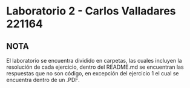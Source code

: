 # Laboratorio 2 - Carlos Valladares 221164

## NOTA
El laboratorio se encuentra dividido en carpetas, las cuales incluyen la resolución de cada ejercicio, dentro del README.md se encuentran las respuestas que no son código, en excepción del ejercicio 1 el cual se encuentra dentro de un .PDF.